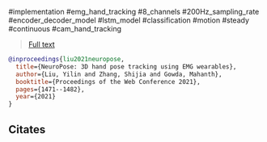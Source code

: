 
#implementation
#emg_hand_tracking
#8_channels
#200Hz_sampling_rate
#encoder_decoder_model #lstm_model
#classification 
#motion
#steady
#continuous 
#cam_hand_tracking 

> [Full text](https://www.cse.psu.edu/~mkg31/papers/Neuropose_www.pdf)

```bibtex
@inproceedings{liu2021neuropose,
  title={NeuroPose: 3D hand pose tracking using EMG wearables},
  author={Liu, Yilin and Zhang, Shijia and Gowda, Mahanth},
  booktitle={Proceedings of the Web Conference 2021},
  pages={1471--1482},
  year={2021}
}
```

Citates
- 
